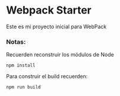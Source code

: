 # Webpack Starter

Este es mi proyecto inicial para WebPack

### Notas:
Recuerden reconstruir los módulos de Node 

```
npm install
```
Para construir el build recuerden:
```
npm run build
```